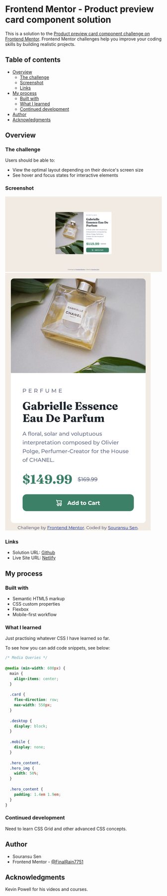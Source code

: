 # Frontend Mentor - Product preview card component solution

This is a solution to the [Product preview card component challenge on Frontend Mentor](https://www.frontendmentor.io/challenges/product-preview-card-component-GO7UmttRfa). Frontend Mentor challenges help you improve your coding skills by building realistic projects.

## Table of contents

- [Overview](#overview)
  - [The challenge](#the-challenge)
  - [Screenshot](#screenshot)
  - [Links](#links)
- [My process](#my-process)
  - [Built with](#built-with)
  - [What I learned](#what-i-learned)
  - [Continued development](#continued-development)
- [Author](#author)
- [Acknowledgments](#acknowledgments)

## Overview

### The challenge

Users should be able to:

- View the optimal layout depending on their device's screen size
- See hover and focus states for interactive elements

### Screenshot

![Desktop Preview](./images/ScreenshotDesktop.png)
![Mobile Preview](./images/ScreenshotMobile.png)

### Links

- Solution URL: [Github](https://github.com/FinalRain7751/frontendmentor/tree/product-preview-card-component)
- Live Site URL: [Netlify](https://app.netlify.com/sites/tranquil-kitten-1a55b8/deploys/64456e837ba8f96ec404f3de)

## My process

### Built with

- Semantic HTML5 markup
- CSS custom properties
- Flexbox
- Mobile-first workflow

### What I learned

Just practising whatever CSS I have learned so far.

To see how you can add code snippets, see below:

```css
/* Media Queries */

@media (min-width: 600px) {
  main {
    align-items: center;
  }

  .card {
    flex-direction: row;
    max-width: 550px;
  }

  .desktop {
    display: block;
  }

  .mobile {
    display: none;
  }

  .hero_content,
  .hero_img {
    width: 50%;
  }

  .hero_content {
    padding: 1.4em 1.9em;
  }
}
```

### Continued development

Need to learn CSS Grid and other advanced CSS concepts.

## Author

- Souransu Sen
- Frontend Mentor - [@FinalRain7751](https://www.frontendmentor.io/profile/FinalRain7751)

## Acknowledgments

Kevin Powell for his videos and courses.
